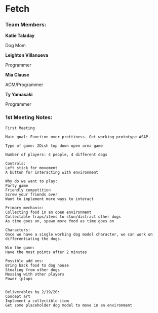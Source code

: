 # Fetch


### Team Members:

**Katie Taladay**


Dog Mom 

**Leighton Villanueva**


Programmer

**Mia Clause**


ACM/Programmer

**Ty Yamasaki**

Programmer

### 1st Meeting Notes:
```
First Meeting

Main goal: Function over prettiness. Get working prototype ASAP.

Type of game: 2Dish top down open area game

Number of players: 4 people, 4 different dogs

Controls: 
Left stick for movement
A button for interacting with environment

Why do we want to play: 
Party game
Friendly competition
Screw your friends over
Want to implement more ways to interact 

Primary mechanic: 
Collecting food in an open environment
Collectable traps/items to stun/distract other dogs
As time goes on, spawn more food as time goes on

Characters:
Once we have a single working dog model character, we can work on differentiating the dogs.

Win the game:
Have the most points after 2 minutes 

Possible add ons:
Bring back food to dog house
Stealing from other dogs
Messing with other players 
Power (p)ups


Deliverables by 2/19/20:
Concept art 
Implement a collectible item
Get some placeholder dog model to move in an environment
```


